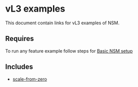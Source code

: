 # vL3 examples

This document contain links for vL3 examples of NSM. 

## Requires

To run any feature example follow steps for [Basic NSM setup](../basic)

## Includes

- [scale-from-zero](./scale-from-zero)